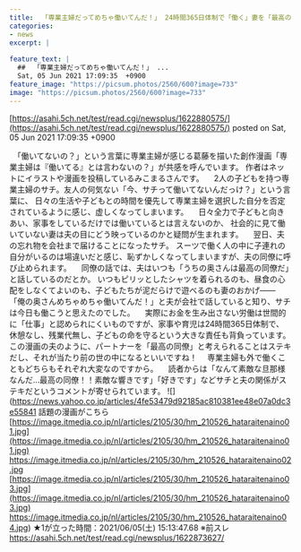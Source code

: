 ```yaml
---
title:  「専業主婦だってめちゃ働いてんだ！」 24時間365日体制で「働く」妻を「最高の同僚」と呼ぶ夫が話題に ★2  
categories:
- news
excerpt: |
  
feature_text: |
  ##  「専業主婦だってめちゃ働いてんだ！」 ...
  Sat, 05 Jun 2021 17:09:35  +0900
feature_image: "https://picsum.photos/2560/600?image=733"
image: "https://picsum.photos/2560/600?image=733"
---
```


[https://asahi.5ch.net/test/read.cgi/newsplus/1622880575/](https://asahi.5ch.net/test/read.cgi/newsplus/1622880575/)
posted on Sat, 05 Jun 2021 17:09:35  +0900

<!--more-->

　「働いてないの？」という言葉に専業主婦が感じる葛藤を描いた創作漫画「専業主婦は『働いてる』とは言わないの？」が共感を呼んでいます。 作者はネットにイラストや漫画を投稿しているみこまるさんです。 　2人の子どもを持つ専業主婦のサチ。友人の何気ない「今、サチって働いてないんだっけ？」という言葉に、 日々の生活や子どもとの時間を優先して専業主婦を選択した自分を否定されているように感じ、虚しくなってしまいます。 　日々全力で子どもと向きあい、家事をしているだけでは働いているとは言えないのか、 社会的に見て働いていない妻は夫の目にどう映っているのかと疑問が生まれます。 　翌日、夫の忘れ物を会社まで届けることになったサチ。 スーツで働く人の中に子連れの自分がいるのは場違いだと感じ、恥ずかしくなってしまいますが、夫の同僚に呼び止められます。 　同僚の話では、夫はいつも「うちの奥さんは最高の同僚だ」と話しているのだとか。 いつもピリッとしたシャツを着られるのも、昼食の心配をしなくてよいのも、子どもたちが泥だらけで遊べるのも妻のおかげ—— 「俺の奥さんめちゃめちゃ働いてんだ！」と夫が会社で話していると知り、サチは今日も働こうと思えたのでした。 　実際にお金を生み出さない労働は世間的に「仕事」と認められにくいものですが、家事や育児は24時間365日体制で、 休憩なし、残業代無し、子どもの命を守るという大きな責任も背負っています。 この漫画の夫のように、パートナーを「最高の同僚」と考えられることはステキだし、それが当たり前の世の中になるといいですね！ 　専業主婦も外で働くこともどちらもそれぞれ大変なのですから。 　読者からは「なんて素敵な旦那様なんだ…最高の同僚！！素敵な響きです」「好きです」などサチと夫の関係がステキだというコメントが寄せられています。 ![](https://news.yahoo.co.jp/articles/4fe53479d92185ac810381ee48e07a0dc3e55841 話題の漫画がこちら [https://image.itmedia.co.jp/nl/articles/2105/30/hm_210526_hataraitenaino01.jpg](https://image.itmedia.co.jp/nl/articles/2105/30/hm_210526_hataraitenaino01.jpg) https://image.itmedia.co.jp/nl/articles/2105/30/hm_210526_hataraitenaino02.jpg [https://image.itmedia.co.jp/nl/articles/2105/30/hm_210526_hataraitenaino03.jpg](https://image.itmedia.co.jp/nl/articles/2105/30/hm_210526_hataraitenaino03.jpg) https://image.itmedia.co.jp/nl/articles/2105/30/hm_210526_hataraitenaino04.jpg) ★1が立った時間：2021/06/05(土) 15:13:47.68 ※前スレ https://asahi.5ch.net/test/read.cgi/newsplus/1622873627/
